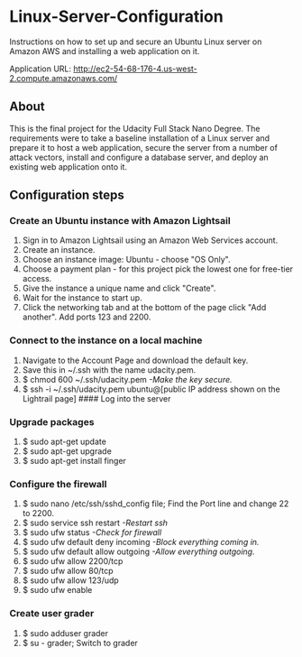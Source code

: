 # Linux-Server-Configuration
Instructions on how to set up and secure an Ubuntu Linux server on Amazon AWS and installing a web application on it.

Application URL: http://ec2-54-68-176-4.us-west-2.compute.amazonaws.com/

## About
This is the final project for the Udacity Full Stack Nano Degree. The requirements were to take a baseline installation of a Linux server and prepare it to host a web application, secure the server from a number of attack vectors, install and configure a database server, and deploy an existing web application onto it.
## Configuration steps
### Create an Ubuntu instance with Amazon Lightsail
1. Sign in to Amazon Lightsail using an Amazon Web Services account.
2. Create an instance.
3. Choose an instance image: Ubuntu - choose "OS Only".
4. Choose a payment plan - for this project pick the lowest one for free-tier access.
5. Give the instance a unique name and click "Create".
6. Wait for the instance to start up.
7. Click the networking tab and at the bottom of the page click "Add another". Add ports 123 and 2200.
### Connect to the instance on a local machine
1. Navigate to the Account Page and download the default key.
2. Save this in ~/.ssh with the name udacity.pem.
3. $ chmod 600 ~/.ssh/udacity.pem *-Make the key secure.*
4. $ ssh -i ~/.ssh/udacity.pem ubuntu@[public IP address shown on the Lightrail page] #### Log into the server
### Upgrade packages
1. $ sudo apt-get update
2. $ sudo apt-get upgrade
3. $ sudo apt-get install finger
### Configure the firewall
1. $ sudo nano /etc/ssh/sshd_config file;   Find the Port line and change 22 to 2200.
2. $ sudo service ssh restart *-Restart ssh*
3. $ sudo ufw status *-Check for firewall*
4. $ sudo ufw default deny incoming *-Block everything coming in.*
5. $ sudo ufw default allow outgoing *-Allow everything outgoing.*
6. $ sudo ufw allow 2200/tcp
7. $ sudo ufw allow 80/tcp
8. $ sudo ufw allow 123/udp
9. $ sudo ufw enable
### Create user grader
1. $ sudo adduser grader
2. $ su - grader;   Switch to grader
